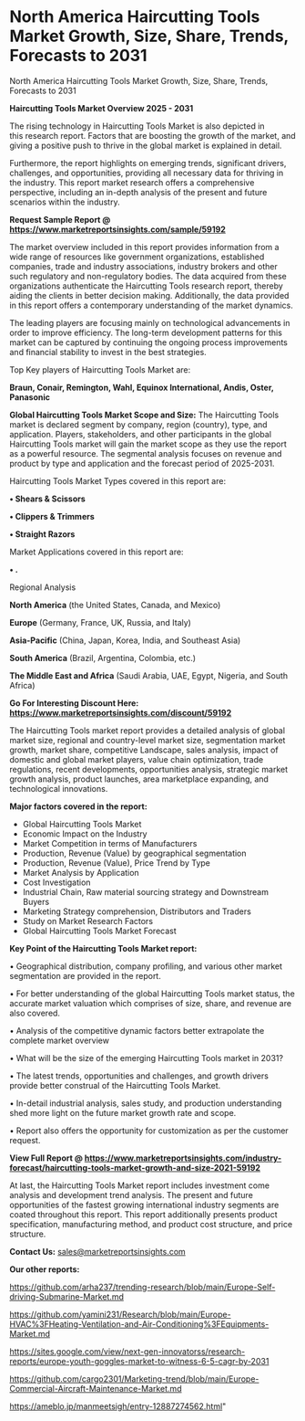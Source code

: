 # North America Haircutting Tools Market Growth, Size, Share, Trends, Forecasts to 2031
North America Haircutting Tools Market Growth, Size, Share, Trends, Forecasts to 2031

<Strong> Haircutting Tools Market Overview 2025 - 2031</strong>

The rising technology in Haircutting Tools Market is also depicted in this research report. Factors that are boosting the growth of the market, and giving a positive push to thrive in the global market is explained in detail.

Furthermore, the report highlights on emerging trends, significant drivers, challenges, and opportunities, providing all necessary data for thriving in the industry. This report market research offers a comprehensive perspective, including an in-depth analysis of the present and future scenarios within the industry.

<strong>Request Sample Report @ <a href=https://www.marketreportsinsights.com/sample/59192>https://www.marketreportsinsights.com/sample/59192</a></strong>

The market overview included in this report provides information from a wide range of resources like government organizations, established companies, trade and industry associations, industry brokers and other such regulatory and non-regulatory bodies. The data acquired from these organizations authenticate the Haircutting Tools research report, thereby aiding the clients in better decision making. Additionally, the data provided in this report offers a contemporary understanding of the market dynamics.

The leading players are focusing mainly on technological advancements in order to improve efficiency. The long-term development patterns for this market can be captured by continuing the ongoing process improvements and financial stability to invest in the best strategies.

Top Key players of Haircutting Tools Market are:

<strong>Braun, Conair, Remington, Wahl, Equinox International, Andis, Oster, Panasonic</strong>

<strong><b>Global Haircutting Tools Market Scope and Size:</b></strong>
The Haircutting Tools market is declared segment by company, region (country), type, and application. Players, stakeholders, and other participants in the global Haircutting Tools market will gain the market scope as they use the report as a powerful resource. The segmental analysis focuses on revenue and product by type and application and the forecast period of 2025-2031.

Haircutting Tools Market Types covered in this report are:

<strong>• Shears & Scissors

• Clippers & Trimmers

• Straight Razors</strong>

Market Applications covered in this report are:

<strong>• .</strong> 

Regional Analysis

<strong>North America</strong> (the United States, Canada, and Mexico)

<strong>Europe</strong> (Germany, France, UK, Russia, and Italy)

<strong>Asia-Pacific</strong> (China, Japan, Korea, India, and Southeast Asia)

<strong>South America</strong> (Brazil, Argentina, Colombia, etc.)

<strong>The Middle East and Africa</strong> (Saudi Arabia, UAE, Egypt, Nigeria, and South Africa)

<strong>Go For Interesting Discount Here: <a href=https://www.marketreportsinsights.com/discount/59192>https://www.marketreportsinsights.com/discount/59192</a></strong>

The Haircutting Tools market report provides a detailed analysis of global market size, regional and country-level market size, segmentation market growth, market share, competitive Landscape, sales analysis, impact of domestic and global market players, value chain optimization, trade regulations, recent developments, opportunities analysis, strategic market growth analysis, product launches, area marketplace expanding, and technological innovations.

<strong><b>Major factors covered in the report:</b></strong>
<ul>
  <li>Global Haircutting Tools Market </li>
  <li>Economic Impact on the Industry</li>
  <li>Market Competition in terms of Manufacturers</li>
  <li>Production, Revenue (Value) by geographical segmentation</li>
  <li>Production, Revenue (Value), Price Trend by Type</li>
  <li>Market Analysis by Application</li>
  <li>Cost Investigation</li>
  <li>Industrial Chain, Raw material sourcing strategy and Downstream Buyers</li>
  <li>Marketing Strategy comprehension, Distributors and Traders</li>
  <li>Study on Market Research Factors</li>
  <li>Global Haircutting Tools Market Forecast</li>
</ul>

<strong><b>Key Point of the Haircutting Tools Market report:</b></strong>

• Geographical distribution, company profiling, and various other market segmentation are provided in the report.

• For better understanding of the global Haircutting Tools market status, the accurate market valuation which comprises of size, share, and revenue are also covered.

• Analysis of the competitive dynamic factors better extrapolate the complete market overview

• What will be the size of the emerging Haircutting Tools market in 2031?

• The latest trends, opportunities and challenges, and growth drivers provide better construal of the Haircutting Tools Market.

• In-detail industrial analysis, sales study, and production understanding shed more light on the future market growth rate and scope.

• Report also offers the opportunity for customization as per the customer request.

<strong><b>View Full Report @ <a href=https://www.marketreportsinsights.com/industry-forecast/haircutting-tools-market-growth-and-size-2021-59192>https://www.marketreportsinsights.com/industry-forecast/haircutting-tools-market-growth-and-size-2021-59192</a></b></strong>


At last, the Haircutting Tools Market report includes investment come analysis and development trend analysis. The present and future opportunities of the fastest growing international industry segments are coated throughout this report. This report additionally presents product specification, manufacturing method, and product cost structure, and price structure.

<strong>Contact Us:</strong>
sales@marketreportsinsights.com

<strong>Our other reports:</strong>

<a href=https://github.com/arha237/trending-research/blob/main/Europe-Self-driving-Submarine-Market.md>https://github.com/arha237/trending-research/blob/main/Europe-Self-driving-Submarine-Market.md</a>

<a href=https://github.com/yamini231/Research/blob/main/Europe-HVAC%3FHeating-Ventilation-and-Air-Conditioning%3FEquipments-Market.md>https://github.com/yamini231/Research/blob/main/Europe-HVAC%3FHeating-Ventilation-and-Air-Conditioning%3FEquipments-Market.md</a>

<a href=https://sites.google.com/view/next-gen-innovatorss/research-reports/europe-youth-goggles-market-to-witness-6-5-cagr-by-2031>https://sites.google.com/view/next-gen-innovatorss/research-reports/europe-youth-goggles-market-to-witness-6-5-cagr-by-2031</a>

<a href=https://github.com/cargo2301/Marketing-trend/blob/main/Europe-Commercial-Aircraft-Maintenance-Market.md>https://github.com/cargo2301/Marketing-trend/blob/main/Europe-Commercial-Aircraft-Maintenance-Market.md</a>

<a href=https://ameblo.jp/manmeetsigh/entry-12887274562.html>https://ameblo.jp/manmeetsigh/entry-12887274562.html</a>"

